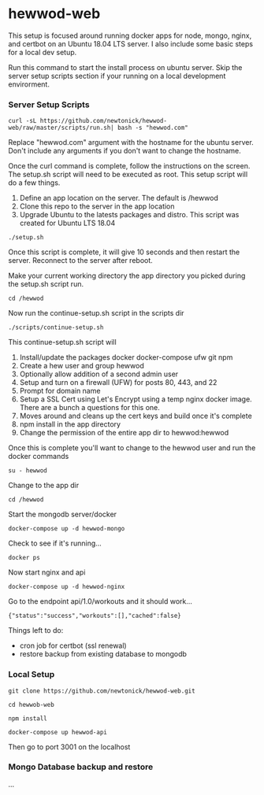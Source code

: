 # hewwod-web

This setup is focused around running docker apps for node, mongo, nginx, and certbot on an Ubuntu 18.04 LTS server. I also include some basic steps for a local dev setup.

Run this command to start the install process on ubuntu server. Skip the server setup scripts section if your running on a local development envirorment.

### Server Setup Scripts

```curl -sL https://github.com/newtonick/hewwod-web/raw/master/scripts/run.sh| bash -s "hewwod.com"```

Replace "hewwod.com" argument with the hostname for the ubuntu server. Don't include any arguments if you don't want to change the hostname.

Once the curl command is complete, follow the instructions on the screen. The setup.sh script will need to be executed as root. This setup script will do a few things.

1. Define an app location on the server. The default is /hewwod
2. Clone this repo to the server in the app location
3. Upgrade Ubuntu to the latests packages and distro. This script was created for Ubuntu LTS 18.04

```./setup.sh```

Once this script is complete, it will give 10 seconds and then restart the server. Reconnect to the server after reboot.

Make your current working directory the app directory you picked during the setup.sh script run.

```cd /hewwod```

Now run the continue-setup.sh script in the scripts dir

```./scripts/continue-setup.sh```

This continue-setup.sh script will

1. Install/update the packages docker docker-compose ufw git npm
2. Create a hew user and group hewwod
3. Optionally allow addition of a second admin user
4. Setup and turn on a firewall (UFW) for posts 80, 443, and 22
5. Prompt for domain name
6. Setup a SSL Cert using Let's Encrypt using a temp nginx docker image. There are a bunch a questions for this one.
7. Moves around and cleans up the cert keys and build once it's complete
8. npm install in the app directory
9. Change the permission of the entire app dir to hewwod:hewwod

Once this is complete you'll want to change to the hewwod user and run the docker commands

```su - hewwod```

Change to the app dir

```cd /hewwod```

Start the mongodb server/docker

```docker-compose up -d hewwod-mongo```

Check to see if it's running...

```docker ps```

Now start nginx and api

```docker-compose up -d hewwod-nginx```

Go to the endpoint api/1.0/workouts and it should work...

```{"status":"success","workouts":[],"cached":false}```

Things left to do:

- cron job for certbot (ssl renewal)
- restore backup from existing database to mongodb

### Local Setup

```git clone https://github.com/newtonick/hewwod-web.git```

```cd hewwob-web```

```npm install```

```docker-compose up hewwod-api```

Then go to port 3001 on the localhost

### Mongo Database backup and restore

...
